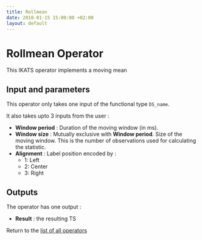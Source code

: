 ```yaml
---
title: Rollmean
date: 2018-01-15 15:00:00 +02:00
layout: default
---
```

# Rollmean Operator

This IKATS operator implements a moving mean



## Input and parameters

This operator only takes one input of the functional type `DS_name`.

It also takes upto 3 inputs from the user :

- **Window period** : Duration of the moving window (in ms).
- **Window size** : Mutually exclusive with **Window period**. Size of the moving window. This is the number of observations used for calculating the statistic.
- **Alignment** : Label position encoded by :
    - 1: Left
    - 2: Center
    - 3: Right

## Outputs

The operator has one output :

 - **Result** : the resulting TS

Return to the [list of all operators](/operators.html)
